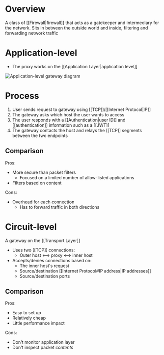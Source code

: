 # Overview
A class of [[Firewall|firewall]] that acts as a gatekeeper and intermediary for the network. Sits in between the outside world and inside, filtering and forwarding network traffic

# Application-level
- The proxy works on the [[Application Layer|application level]]

![Application-level gateway diagram](https://www.ccexpert.us/scnd-2/images/7936_76_59-proxy-firewall-figure.jpg)

# Process
1. User sends request to gateway using [[TCP]]/[[Internet Protocol|IP]]
2. The gateway asks which host the user wants to access
3. The user responds with a [[Authentication|user ID]] and [[authentication]] information such as a [[JWT]]
4. The gateway contacts the host and relays the [[TCP]] segments between the two endpoints

## Comparison
Pros:
- More secure than packet filters
	- Focused on a limited number of allow-listed applications
- Filters based on content

Cons:
- Overhead for each connection
	- Has to forward traffic in both directions

# Circuit-level
A gateway on the [[Transport Layer]]

- Uses two [[TCP]] connections:
	- Outer host <--> proxy <--> inner host
- Accepts/denies connections based on:
	- The inner host's request
	- Source/destination [[Internet Protocol#IP address|IP addresses]]
	- Source/destination ports

## Comparison
Pros:
- Easy to set up
- Relatively cheap
- Little performance impact

Cons:
- Don't monitor application layer
- Don't inspect packet *contents*